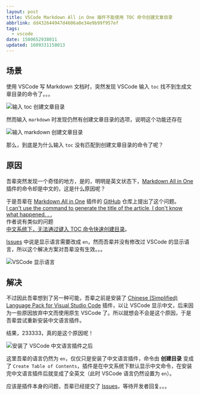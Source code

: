 ```yaml
---
layout: post
title: VSCode Markdown All in One 插件不能使用 TOC 命令创建文章目录
abbrlink: dd432644947d4606a0e34e9b99f957ef
tags:
  - vscode
date: 1580652938011
updated: 1609331158013
---
```


## 场景

使用 VSCode 写 Markdown 文档时，突然发现 VSCode 输入 `toc` 找不到生成文章目录的命令了。。。

![输入 toc 创建文章目录](https://cdn.jsdelivr.net/gh/rxliuli/img-bed/20181201211046.png)

然而输入 `markdown` 时发现仍然有创建文章目录的选项，说明这个功能还存在

![输入 markdown 创建文章目录](https://cdn.jsdelivr.net/gh/rxliuli/img-bed/20181201211242.png)

那么，到底是为什么输入 `toc` 没有匹配到创建文章目录的命令了呢？

## 原因

吾辈突然发现一个奇怪的地方，是的，明明是英文状态下，[Markdown All in One](https://marketplace.visualstudio.com/items?itemName=yzhang.markdown-all-in-one) 插件的命令却是中文的，这是什么原因呢？

于是吾辈在 [Markdown All in One](https://marketplace.visualstudio.com/items?itemName=yzhang.markdown-all-in-one) 插件的 [GitHub](https://github.com/neilsustc/vscode-markdown) 仓库上提出了这个问题。\
[I can't use the command to generate the title of the article, I don't know what happened. . .](https://github.com/neilsustc/vscode-markdown/issues/337)\
作者说有类似的问题\
[中文系统下，无法通过键入 TOC 命令快速创建目录](https://github.com/neilsustc/vscode-markdown/issues/327)。

[Issues](https://github.com/neilsustc/vscode-markdown/issues/327) 中说是显示语言需要改成 `en`，然而吾辈并没有修改过 VSCode 的显示语言，所以这个解决方案对吾辈没有生效。。。

![VSCode 显示语言](https://cdn.jsdelivr.net/gh/rxliuli/img-bed/20181201212334.png)

## 解决

不过因此吾辈想到了另一种可能，吾辈之前是安装了 [Chinese (Simplified) Language Pack for Visual Studio Code](https://marketplace.visualstudio.com/items?itemName=MS-CEINTL.vscode-language-pack-zh-hans) 插件，以让 VSCode 显示中文，后来因为一些原因放弃中文而使用原生 VSCode 了。所以就想会不会是这个原因，于是吾辈尝试重新安装中文语言插件。

结果，233333，真的是这个原因呢！

![安装了 VSCode 中文语言插件之后](https://cdn.jsdelivr.net/gh/rxliuli/img-bed/20181201212821.png)

这里吾辈的语言仍然为 `en`，仅仅只是安装了中文语言插件，命令由 **创建目录** 变成了 `Create Table of Contents`，插件是在中文系统下默认显示中文命令，在安装完中文语言插件后就变成了全英文（此时 VSCode 语言仍然设置为 `en`）。

应该是插件本身的问题，吾辈已经提交了 [Issues](https://github.com/neilsustc/vscode-markdown/issues/337)，等待开发者回复。。。
